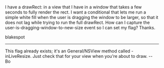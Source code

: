 I have a drawRect: in a view that I have in a window that takes a few seconds to fully render the rect.  I want a conditional that lets me run a simple white fill when the user is dragging the window to be larger, so that it does not lag while trying to run the full drawRect.  How can I capture the user-is-dragging-window-to-new-size event so I can set my flag?  Thanks.


blakespot

----

This flag already exists; it's an General/NSView method called     -inLiveResize.  Just check that for your view when you're about to draw. -- Bo